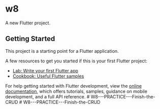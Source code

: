 # w8

A new Flutter project.

## Getting Started

This project is a starting point for a Flutter application.

A few resources to get you started if this is your first Flutter project:

- [Lab: Write your first Flutter app](https://docs.flutter.dev/get-started/codelab)
- [Cookbook: Useful Flutter samples](https://docs.flutter.dev/cookbook)

For help getting started with Flutter development, view the
[online documentation](https://docs.flutter.dev/), which offers tutorials,
samples, guidance on mobile development, and a full API reference.
#   W 8 - - - P R A C T I C E - - - F i n i s h - t h e - C R U D  
 #   W 8 - - - P R A C T I C E - - - F i n i s h - t h e - C R U D  
 